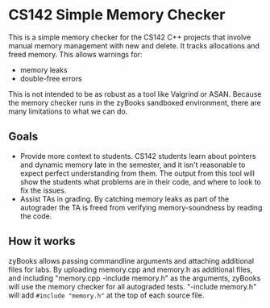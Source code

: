 # CS142 Simple Memory Checker

This is a simple memory checker for the CS142 C++ projects that involve
manual memory management with new and delete. It tracks allocations and
freed memory. This allows warnings for:
* memory leaks
* double-free errors

This is not intended to be as robust as a tool like Valgrind or ASAN.
Because the memory checker runs in the zyBooks sandboxed environment,
there are many limitations to what we can do.

## Goals

* Provide more context to students. CS142 students learn about pointers
and dynamic memory late in the semester, and it isn't reasonable to
expect perfect understanding from them. The output from this tool will
show the students what problems are in their code, and where to look to
fix the issues.
* Assist TAs in grading. By catching memory leaks as part of the
autograder the TA is freed from verifying memory-soundness by reading
the code.

## How it works

zyBooks allows passing commandline arguments and attaching additional
files for labs. By uploading memory.cpp and memory.h as additional
files, and including "memory.cpp -include memory.h" as the arguments,
zyBooks will use the memory checker for all autograded tests.
"-include memory.h" will add `#include "memory.h"` at the top of each
source file.
